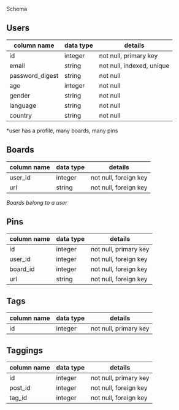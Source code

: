 Schema

## Users
column name     | data type | details
----------------|-----------|-----------------------
id              | integer   | not null, primary key
email           | string    | not null, indexed, unique
password_digest | string    | not null
age             | integer   | not null
gender          | string    | not null
language        | string    | not null
country         | string    | not null

*user has a profile, many boards, many pins

## Boards
column name     | data type | details
----------------|-----------|-----------------------
user_id         | integer   | not null, foreign key
url             | string    | not null, foreign key


*Boards belong to a user*

## Pins
column name     | data type | details
----------------|-----------|-----------------------
id              | integer   | not null, primary key
user_id         | integer   | not null, foreign key
board_id        | integer   | not null, foreign key
url             | string    | not null, foreign key


## Tags
column name     | data type | details
----------------|-----------|-----------------------
id              | integer   | not null, primary key


## Taggings
column name     | data type | details
----------------|-----------|-----------------------
id              | integer   | not null, primary key
post_id         | integer   | not null, foreign key
tag_id          | integer   | not null, foreign key

